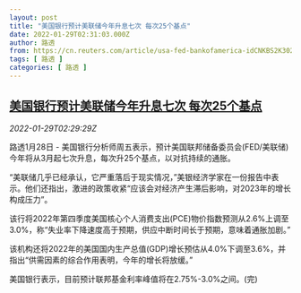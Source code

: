 ```yaml
---
layout: post
title: "美国银行预计美联储今年升息七次 每次25个基点"
date: 2022-01-29T02:31:03.000Z
author: 路透
from: https://cn.reuters.com/article/usa-fed-bankofamerica-idCNKBS2K302B
tags: [ 路透 ]
categories: [ 路透 ]
---
```

<!--1643423463000-->
[美国银行预计美联储今年升息七次 每次25个基点](https://cn.reuters.com/article/usa-fed-bankofamerica-idCNKBS2K302B)
------

<div>
<div><i>2022-01-29T02:29:29Z</i></div><p>路透1月28日 - 美国银行分析师周五表示，预计美国联邦储备委员会(FED/美联储)今年将从3月起七次升息，每次升25个基点，以对抗持续的通胀。</p><p>“美联储几乎已经承认，它严重落后于现实情况，”美银经济学家在一份报告中表示。他们还指出，激进的政策收紧“应该会对经济产生滞后影响，对2023年的增长构成压力”。</p><p>该行将2022年第四季度美国核心个人消费支出(PCE)物价指数预测从2.6%上调至3.0%，称“失业率下降速度高于预期，供应中断时间长于预期，意味着通胀加剧。”</p><p>该机构还将2022年的美国国内生产总值(GDP)增长预估从4.0%下调至3.6%，并指出“供需因素的综合作用表明，今年的增长将放缓。”</p><p>美国银行表示，目前预计联邦基金利率峰值将在2.75%-3.0%之间。(完)</p>
</div>
